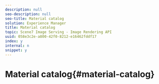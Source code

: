 ```yaml
---
description: null
seo-description: null
seo-title: Material catalog
solution: Experience Manager
title: Material catalog
topic: Scene7 Image Serving - Image Rendering API
uuid: 058e3c2e-a800-42f0-8212-e16462fddf17
index: y
internal: n
snippet: y
---
```


# Material catalog{#material-catalog}


